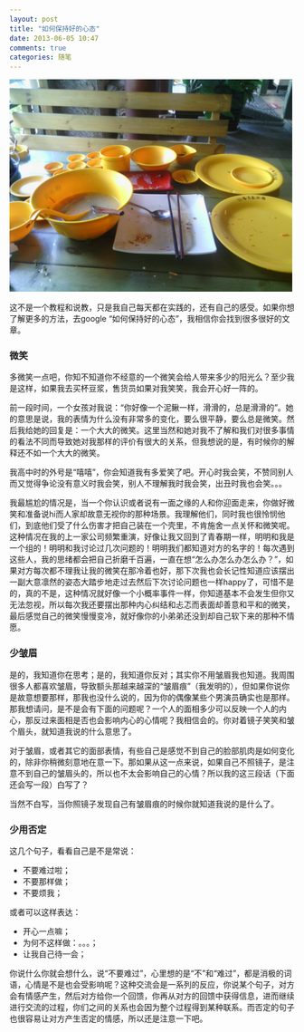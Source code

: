 ```yaml
---
layout: post
title: "如何保持好的心态"
date: 2013-06-05 10:47
comments: true
categories: 随笔
---
```


<img src="/images/naked_plates.jpg" title="吃货自白：其实也没吃多少啦" alt="吃货自白：其实也没吃多少啦" width="500">

这不是一个教程和说教，只是我自己每天都在实践的，还有自己的感受。如果你想了解更多的方法，去google “如何保持好的心态”，我相信你会找到很多很好的文章。

### 微笑
多微笑一点吧，你知不知道你不经意的一个微笑会给人带来多少的阳光么？至少我是这样，如果我去买杯豆浆，售货员如果对我笑笑，我会开心好一阵的。
<!-- more -->

前一段时间，一个女孩对我说：“你好像一个泥鳅一样，滑滑的，总是滑滑的”。她的意思是说，我的表情为什么没有非常多的变化，要么很平静，要么总是微笑。然后我给她的回复是：一个大大的微笑。这里当然和她对我不了解和我们对很多事情的看法不同而导致她对我那样的评价有很大的关系，但我想说的是，有时候你的解释还不如一个大大的微笑。

我高中时的外号是“嘻嘻”，你会知道我有多爱笑了吧。开心时我会笑，不赞同别人而又觉得争论没有意义时我会笑，别人不理解我时我会笑，出丑时我也会笑。。。

我最尴尬的情况是，当一个你认识或者说有一面之缘的人和你迎面走来，你做好微笑和准备说hi而人家却故意无视你的那种场景。我理解他们，同时我也很怜悯他们，到底他们受了什么伤害才把自己装在一个壳里，不肯施舍一点关怀和微笑呢。这种情况在我的上一家公司频繁重演，好像让我又回到了青春期一样，明明和我是一个组的！明明和我讨论过几次问题的！明明我们都知道对方的名字的！每次遇到这些人，我的思绪都会把自己折磨千百遍，一直在想“怎么办怎么办怎么办？”，如果对方每次都不理我让我的微笑在那冷着也好，那下次我也会长记性知道应该摆出一副大意凛然的姿态大踏步地走过去然后下次讨论问题也一样happy了，可惜不是的，真的不是，这种情况就好像一个小概率事件一样，你知道基本不会发生但你又无法忽视，所以每次我还要摆出那种内心纠结和忐忑而表面却善意和平和的微笑，最后感觉自己的微笑慢慢变冷，就好像你的小弟弟还没到却自己软下来的那种不情愿。

### 少皱眉
是的，我知道你在思考；是的，我知道你反对；其实你不用皱眉我也知道。我周围很多人都喜欢皱眉，导致额头那越来越深的“皱眉痕”（我发明的），但如果你说你是故意想要那样，那我也没什么说的，因为你的偶像某些个男演员确实也是那样。那我想请问，是不是会有下面的问题呢？一个人的面相多少可以反映一个人的内心，那反过来面相是否也会影响内心的心情呢？我相信会的。你对着镜子笑笑和皱个眉头，就知道我说的什么意思了。

对于皱眉，或者其它的面部表情，有些自己是感觉不到自己的脸部肌肉是如何变化的，除非你稍微刻意地在意一下。那如果从这一点来说，如果自己不照镜子，是注意不到自己的皱眉头的，所以也不太会影响自己的心情？所以我的这三段话（下面还会写一段）白写了？

当然不白写，当你照镜子发现自己有皱眉痕的时候你就知道我说的是什么了。

### 少用否定
这几个句子，看看自己是不是常说：

- 不要难过啦；
- 不要那样做；
- 不要烦我；

或者可以这样表达：

- 开心一点嘛；
- 为何不这样做：。。。；
- 让我自己待一会；

你说什么你就会想什么，说“不要难过”，心里想的是“不”和“难过”，都是消极的词语，心情是不是也会受影响呢？这种交流会是一系列的反应，你说某个句子，对方会有情感产生，然后对方给你一个回馈，你再从对方的回馈中获得信息，进而继续进行交流的过程，你们之间的关系也会因为整个过程得到某种联系。而否定的句子也很容易让对方产生否定的情感，所以还是注意一下吧。

